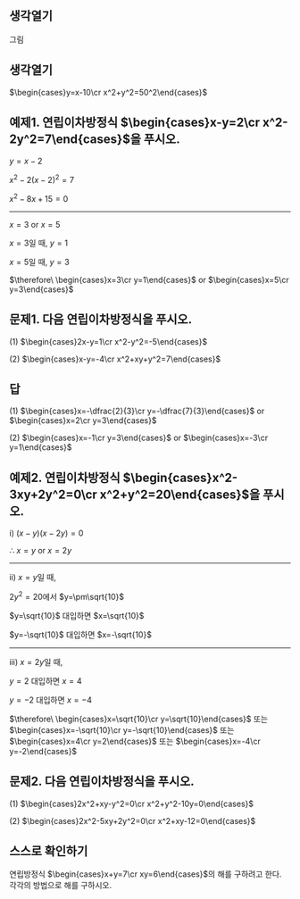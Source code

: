 ## 생각열기

그림

## 생각열기

$\begin{cases}y=x-10\cr x^2+y^2=50^2\end{cases}$

## 예제1. 연립이차방정식 $\begin{cases}x-y=2\cr x^2-2y^2=7\end{cases}$을 푸시오.

$y=x-2$

$x^2-2(x-2)^2=7$

$x^2-8x+15=0$

---

$x=3$ or $x=5$

$x=3$일 때, $y=1$

$x=5$일 때, $y=3$

$\therefore\ \begin{cases}x=3\cr y=1\end{cases}$ or $\begin{cases}x=5\cr y=3\end{cases}$

## 문제1. 다음 연립이차방정식을 푸시오. 

(1) $\begin{cases}2x-y=1\cr x^2-y^2=-5\end{cases}$

(2) $\begin{cases}x-y=-4\cr x^2+xy+y^2=7\end{cases}$

## 답

(1) $\begin{cases}x=-\dfrac{2}{3}\cr y=-\dfrac{7}{3}\end{cases}$ or $\begin{cases}x=2\cr y=3\end{cases}$

(2) $\begin{cases}x=-1\cr y=3\end{cases}$ or $\begin{cases}x=-3\cr y=1\end{cases}$

## 예제2. 연립이차방정식 $\begin{cases}x^2-3xy+2y^2=0\cr x^2+y^2=20\end{cases}$을 푸시오. 

$\text{i) }(x-y)(x-2y)=0$

$\therefore\ x=y$ or $x=2y$

---

$\text{ii) }x=y$일 때,

$2y^2=20$에서 $y=\pm\sqrt{10}$

$y=\sqrt{10}$  대입하면 $x=\sqrt{10}$

$y=-\sqrt{10}$ 대입하면 $x=-\sqrt{10}$

---

$\text{iii) }x=2y$일 때,

$y=2$ 대입하면 $x=4$

$y=-2$ 대입하면 $x=-4$

$\therefore\ \begin{cases}x=\sqrt{10}\cr y=\sqrt{10}\end{cases}$ 또는 $\begin{cases}x=-\sqrt{10}\cr y=-\sqrt{10}\end{cases}$ 또는 $\begin{cases}x=4\cr y=2\end{cases}$ 또는 $\begin{cases}x=-4\cr y=-2\end{cases}$

## 문제2. 다음 연립이차방정식을 푸시오. 

(1) $\begin{cases}2x^2+xy-y^2=0\cr x^2+y^2-10y=0\end{cases}$

(2) $\begin{cases}2x^2-5xy+2y^2=0\cr x^2+xy-12=0\end{cases}$

## 스스로 확인하기

연립방정식 $\begin{cases}x+y=7\cr xy=6\end{cases}$의 해를 구하려고 한다. 각각의 방법으로 해를 구하시오. 

